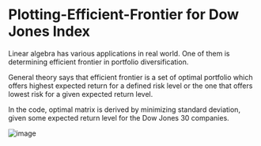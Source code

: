 # Plotting-Efficient-Frontier for Dow Jones Index

Linear algebra has various applications in real world. One of them is determining efficient frontier in portfolio diversification.

General theory says that efficient frontier is a set of optimal portfolio which offers highest expected return for a defined risk level or the one that offers lowest risk for a given expected return level.

In the code, optimal matrix is derived by minimizing standard deviation, given some expected return level for the Dow Jones 30 companies. 

![image](https://user-images.githubusercontent.com/18537802/35117234-aa16c2ac-fc53-11e7-9ad4-c326b6c21114.png)
